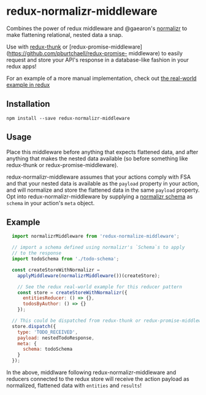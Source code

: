 # redux-normalizr-middleware
Combines the power of redux middleware and @gaearon's
[normalizr](https://github.com/gaearon/normalizr) to make flattening
relational, nested data a snap.

Use with [redux-thunk](https://github.com/gaearon/redux-thunk) or
[redux-promise-middleware](https://github.com/pburtchaell/redux-promise- middleware)
to easily request and store your API's response in a database-like fashion in your redux apps!

For an example of a more manual implementation, check out [the
real-world example in redux](https://github.com/rackt/redux/tree/master/examples/real-world)

## Installation
`npm install --save redux-normalizr-middleware`

## Usage
Place this middleware before anything that expects flattened
data, and after anything that makes the nested data available (so before
something like redux-thunk or redux-promise-middleware).

redux-normalizr-middleware assumes that your actions comply with FSA and
that your nested data is available as the `payload` property in your
action, and will normalize and store the flattened data in the same
`payload` property. Opt into redux-normalizr-middleware by supplying a
[normalizr schema](https://github.com/gaearon/normalizr#usage) as
`schema` in your action's `meta` object.

## Example
```js
  import normalizrMiddleware from 'redux-normalize-middleware';

  // import a schema defined using normalizr's `Schema`s to apply
  // to the response
  import todoSchema from './todo-schema';

  const createStoreWithNormalizr =
    applyMiddleware(normalizrMiddleware())(createStore);

    // See the redux real-world example for this reducer pattern
    const store = createStoreWithNormalizr({
      entitiesReducer: () => {},
      todosByAuthor: () => {}
    });

  // This could be dispatched from redux-thunk or redux-promise-middleware
  store.dispatch({
    type: 'TODO_RECEIVED',
    payload: nestedTodoResponse,
    meta: {
      schema: todoSchema
    }
  });
```

In the above, middlware following redux-normalizr-middleware and reducers
connected to the redux store will receive the action payload as normalized,
flattened data with `entities` and `results`!
